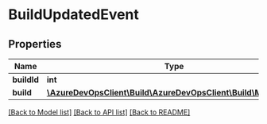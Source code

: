 # BuildUpdatedEvent

## Properties
Name | Type | Description | Notes
------------ | ------------- | ------------- | -------------
**buildId** | **int** |  | [optional] 
**build** | [**\AzureDevOpsClient\Build\AzureDevOpsClient\Build\Model\Build**](Build.md) |  | [optional] 

[[Back to Model list]](../README.md#documentation-for-models) [[Back to API list]](../README.md#documentation-for-api-endpoints) [[Back to README]](../README.md)


